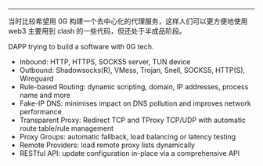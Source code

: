 ------------
当时比较希望用 0G 构建一个去中心化的代理服务，这样人们可以更方便地使用 web3
主要用到 clash 的一些代码，但还处于半成品阶段。



DAPP trying to build a software with 0G tech.

- Inbound: HTTP, HTTPS, SOCKS5 server, TUN device
- Outbound: Shadowsocks(R), VMess, Trojan, Snell, SOCKS5, HTTP(S), Wireguard
- Rule-based Routing: dynamic scripting, domain, IP addresses, process name and more
- Fake-IP DNS: minimises impact on DNS pollution and improves network performance
- Transparent Proxy: Redirect TCP and TProxy TCP/UDP with automatic route table/rule management
- Proxy Groups: automatic fallback, load balancing or latency testing
- Remote Providers: load remote proxy lists dynamically
- RESTful API: update configuration in-place via a comprehensive API

